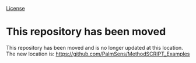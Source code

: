 [License](https://github.com/palmsens/emstatpico/blob/master/LICENSE)

# This repository has been moved

This repository has been moved and is no longer updated at this location. The new location is: https://github.com/PalmSens/MethodSCRIPT_Examples

